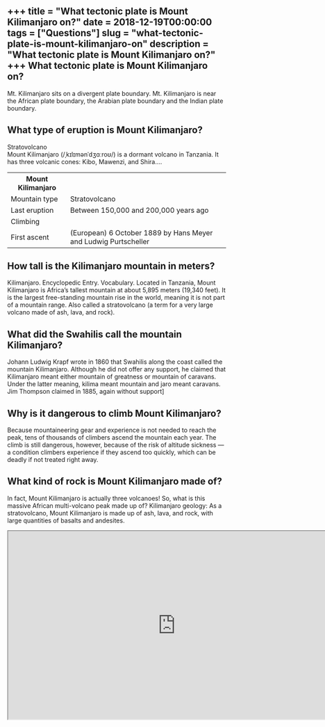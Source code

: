 +++
title = "What tectonic plate is Mount Kilimanjaro on?"
date = 2018-12-19T00:00:00
tags = ["Questions"]
slug = "what-tectonic-plate-is-mount-kilimanjaro-on"
description = "What tectonic plate is Mount Kilimanjaro on?"
+++
What tectonic plate is Mount Kilimanjaro on?
--------------------------------------------

Mt. Kilimanjaro sits on a divergent plate boundary. Mt. Kilimanjaro is near the African plate boundary, the Arabian plate boundary and the Indian plate boundary.

What type of eruption is Mount Kilimanjaro?
-------------------------------------------

Stratovolcano  
Mount Kilimanjaro (/ˌkɪlɪmənˈdʒɑːroʊ/) is a dormant volcano in Tanzania. It has three volcanic cones: Kibo, Mawenzi, and Shira….

<table><tr><th>Mount Kilimanjaro</th></tr><tr><td>Mountain type</td><td>Stratovolcano</td></tr><tr><td>Last eruption</td><td>Between 150,000 and 200,000 years ago</td></tr><tr><td>Climbing</td></tr><tr><td>First ascent</td><td>(European) 6 October 1889 by Hans Meyer and Ludwig Purtscheller</td></tr></table>

How tall is the Kilimanjaro mountain in meters?
-----------------------------------------------

Kilimanjaro. Encyclopedic Entry. Vocabulary. Located in Tanzania, Mount Kilimanjaro is Africa’s tallest mountain at about 5,895 meters (19,340 feet). It is the largest free-standing mountain rise in the world, meaning it is not part of a mountain range. Also called a stratovolcano (a term for a very large volcano made of ash, lava, and rock).

What did the Swahilis call the mountain Kilimanjaro?
----------------------------------------------------

Johann Ludwig Krapf wrote in 1860 that Swahilis along the coast called the mountain Kilimanjaro. Although he did not offer any support, he claimed that Kilimanjaro meant either mountain of greatness or mountain of caravans. Under the latter meaning, kilima meant mountain and jaro meant caravans. Jim Thompson claimed in 1885, again without support\]

Why is it dangerous to climb Mount Kilimanjaro?
-----------------------------------------------

Because mountaineering gear and experience is not needed to reach the peak, tens of thousands of climbers ascend the mountain each year. The climb is still dangerous, however, because of the risk of altitude sickness —a condition climbers experience if they ascend too quickly, which can be deadly if not treated right away.

What kind of rock is Mount Kilimanjaro made of?
-----------------------------------------------

In fact, Mount Kilimanjaro is actually three volcanoes! So, what is this massive African multi-volcano peak made up of? Kilimanjaro geology: As a stratovolcano, Mount Kilimanjaro is made up of ash, lava, and rock, with large quantities of basalts and andesites.

<iframe allow="accelerometer; autoplay; clipboard-write; encrypted-media; gyroscope; picture-in-picture" allowfullscreen="" class="__youtube_prefs__  epyt-is-override  no-lazyload" data-no-lazy="1" data-origheight="433" data-origwidth="770" data-skipgform_ajax_framebjll="" height="433" id="_ytid_83650" loading="lazy" src="https://www.youtube.com/embed/OWWUdxYFu2E?enablejsapi=1&autoplay=0&cc_load_policy=0&cc_lang_pref=&iv_load_policy=1&loop=0&modestbranding=0&rel=1&fs=1&playsinline=0&autohide=2&theme=dark&color=red&controls=1&" title="YouTube player" width="770"></iframe>